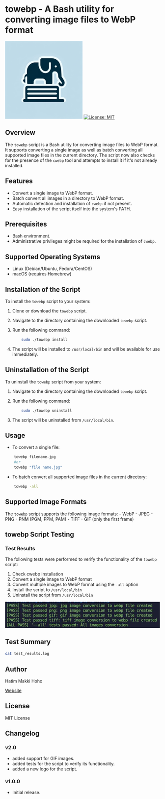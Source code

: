 # towebp - A Bash utility for converting image files to WebP format

<img src="towebp-logo.webp" alt="towebp Logo" style="max-width:50%;" /> [![License: MIT](https://img.shields.io/badge/License-MIT-yellow.svg)](https://opensource.org/licenses/MIT)

## Overview

The `towebp` script is a Bash utility for converting image files to WebP format. It supports converting a single image as well as batch converting all supported image files in the current directory. The script now also checks for the presence of the `cwebp` tool and attempts to install it if it's not already installed.

## Features

- Convert a single image to WebP format.
- Batch convert all images in a directory to WebP format.
- Automatic detection and installation of `cwebp` if not present.
- Easy installation of the script itself into the system's PATH.

## Prerequisites

- Bash environment.
- Administrative privileges might be required for the installation of `cwebp`.

## Supported Operating Systems

- Linux (Debian/Ubuntu, Fedora/CentOS)
- macOS (requires Homebrew)

## Installation of the Script

To install the `towebp` script to your system:

1. Clone or download the `towebp` script.
2. Navigate to the directory containing the downloaded `towebp` script.
3. Run the following command:

    ```bash
        sudo ./towebp install
    ```

4. The script will be installed to `/usr/local/bin` and will be available for use immediately.

## Uninstallation of the Script

To uninstall the `towebp` script from your system:

1. Navigate to the directory containing the downloaded `towebp` script.
2. Run the following command:

    ```bash
        sudo ./towebp uninstall
    ```

3. The script will be uninstalled from `/usr/local/bin`.

## Usage

- To convert a single file:

```bash
    towebp filename.jpg
    #or
    towebp "file name.jpg"
```

- To batch convert all supported image files in the current directory:

```bash
    towebp -all
```

## Supported Image Formats

The `towebp` script supports the following image formats:
    - WebP
    - JPEG
    - PNG
    - PNM (PGM, PPM, PAM)
    - TIFF
    - GIF (only the first frame)

## towebp Script Testing

### Test Results

The following tests were performed to verify the functionality of the `towebp` script:

1. Check cwebp installation
2. Convert a single image to WebP format
3. Convert multiple images to WebP format using the `-all` option
4. Install the script to `/usr/local/bin`
5. Uninstall the script from `/usr/local/bin`

![towebp tests result](tests.webp)

## Test Summary

```bash
cat test_results.log
```

## Author

Hatim Makki Hoho

[Website](https://hatimmakki.sa)

## License

MIT License

## Changelog

### v2.0

- added support for GIF images.
- added tests for the script to verify its functionality.
- added a new logo for the script.

### v1.0.0

- Initial release.

